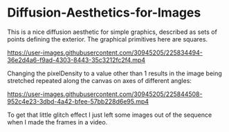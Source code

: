 # Diffusion-Aesthetics-for-Images

This is a nice diffusion aesthetic for simple graphics, described as sets of points defining the exterior. The graphical primitives here are squares. 

https://user-images.githubusercontent.com/30945205/225834494-36e2d4a6-f9ad-4303-8443-35c3212fc2f4.mp4

Changing the pixelDensity to a value other than 1 results in the image being stretched repeated along the canvas on axes of different angles:

https://user-images.githubusercontent.com/30945205/225844508-952c4e23-3dbd-4a42-bfee-57bb228d6e95.mp4

To get that little glitch effect I just left some images out of the sequence when I made the frames in a video.









